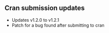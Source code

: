 ## Cran submission updates

* Updates v1.2.0 to v1.2.1
* Patch for a bug found after submitting to cran
